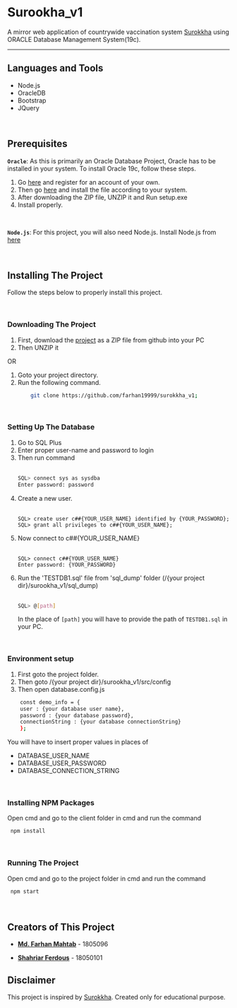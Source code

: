 # Surookha_v1

A mirror web application of countrywide  vaccination system [Surokkha](https://www.surokkha.gov.bd) using ORACLE Database Management System(19c).


---
## Languages and Tools

<ul>
  <li>Node.js</li>
  <li>OracleDB</li>
  <li>Bootstrap</li>
  <li>JQuery</li>
</ul>


<br/>

## Prerequisites

**`Oracle`**: As this is primarily an Oracle Database Project, Oracle has to be installed in your system. To install Oracle 19c, follow these steps.
<ol>
  <li>Go <a href="http://www.oracle.com/index.html">here</a> and register for an account of your own.</li>
  <li>Then go <a href="https://www.oracle.com/database/technologies/oracle-database-software-downloads.html">here</a> and install the file according to your system.</li>
  <li>After downloading the ZIP file, UNZIP it and Run setup.exe</li>
  <li>Install properly.</li>
</ol>
<br/>

**`Node.js`**: For this project, you will also need Node.js. Install Node.js from [here](https://nodejs.org/en/download/)



<br/> 

## Installing The Project

Follow the steps below to properly install this project.


<br/>


### Downloading The Project

<ol>
  <li>First, download the <a href="https://github.com/farhan19999/surokkha_v1/archive/refs/heads/master.zip">project</a> as a ZIP file from github into your PC</li>
  <li>Then UNZIP it</li>
</ol>
    OR
<ol>
    <li>Goto your project directory.</li>
    <li>Run the following command.</li>

```sh
    git clone https://github.com/farhan19999/surokkha_v1;
```
<br/>
</ol>


### Setting Up The Database

<ol>
  <li>Go to SQL Plus</li>
  <li>Enter proper user-name and password to login</li>
  <li>Then run command<br/><br/>

   ```sh
   SQL> connect sys as sysdba
   Enter password: password
   ```

</li>
<li>Create a new user. <br/><br/>

	SQL> create user c##{YOUR_USER_NAME} identified by {YOUR_PASSWORD};
	SQL> grant all privileges to c##{YOUR_USER_NAME};

</li>
<li>Now connect to c##{YOUR_USER_NAME}<br/><br/>

	SQL> connect c##{YOUR_USER_NAME}
	Enter password: {YOUR_PASSWORD}

</li>
<li>Run the 'TESTDB1.sql' file from 'sql_dump' folder (/{your project dir}/surookha_v1/sql_dump)<br/><br/>

   ```sh
   SQL> @[path]
   ```

In the place of `[path]` you will have to provide the path of `TESTDB1.sql` in your PC.<br/>

</li>
</ol>
<br/>



### Environment setup
<ol>
    <li>First goto the project folder.</li>
    <li>Then goto   /{your project dir}/surookha_v1/src/config</li>
    <li>Then open database.config.js</li>
</ol>


```sh
    const demo_info = {
    user : {your database user name},
    password : {your database password},
    connectionString : {your database connectionString}
    };
```
You will have to insert proper values in places of
<ul>
  <li>DATABASE_USER_NAME</li>
  <li>DATABASE_USER_PASSWORD</li>
  <li>DATABASE_CONNECTION_STRING</li>
</ul>
<br/>

### Installing NPM Packages

Open cmd and go to the client folder in cmd and run the command

```sh
 npm install
```

<br/>

### Running The Project

Open cmd and go to the project folder in cmd and run the command

```sh
 npm start
```

<br/>

## Creators of This Project

- [**Md. Farhan Mahtab**](https://github.com/farhan19999) - 1805096

- [**Shahriar Ferdous**](https://github.com/Shahriar-Ferdoush) - 18050101

## Disclaimer

This project is inspired by [Surokkha](https://www.surokkha.gov.bd).
Created only for educational purpose.